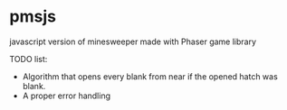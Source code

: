 # pmsjs
javascript version of minesweeper
made with Phaser game library

TODO list:
  * Algorithm that opens every blank from near if the opened hatch was blank.
  * A proper error handling
